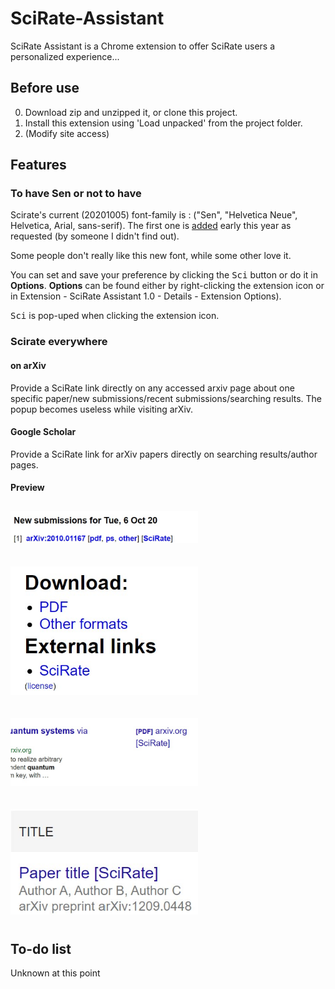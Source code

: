 # SciRate-Assistant
SciRate Assistant is a Chrome extension to offer SciRate users a personalized experience...

## Before use
0. Download zip and unzipped it, or clone this project.
1. Install this extension using 'Load unpacked' from the project folder.
2. (Modify site access)

## Features
### To have Sen or not to have
Scirate's current (20201005) font-family is : ("Sen", "Helvetica Neue", Helvetica, Arial, sans-serif). The first one is [added](https://github.com/scirate/scirate/commit/a6e666a7ffa8519e81adcea2464b3563198382d3) early this year as requested (by someone I didn't find out).

Some people don't really like this new font, while some other love it.

You can set and save your preference by clicking the <kbd>Sci</kbd> button or do it in **Options**. **Options** can be found either by right-clicking the extension icon or in Extension - SciRate Assistant 1.0 - Details - Extension Options).

<kbd>Sci</kbd> is pop-uped when clicking the extension icon.

### Scirate everywhere

#### on arXiv
Provide a SciRate link directly on any accessed arxiv page about one specific paper/new submissions/recent submissions/searching results. The popup becomes useless while visiting arXiv.
#### Google Scholar
Provide a SciRate link for arXiv papers directly on searching results/author pages. 

#### Preview

<p style=">
<img src="/images/arxiv-search.jpg" width="300px" style="margin:10px 0px; border:2px;">
</p>
<p>
<img src="/images/arxiv-recent.jpg" width="300px" style="margin:10px 0px; border:2px;">
</p>
<p>
<img src="/images/arxiv-single-paper.jpg" width="300px" style="margin:10px 0px; border:2px;">
</p>
<p>
<img src="/images/scholar-search.jpg" width="300px" style="margin:10px 0px; border:2px;">
</p>
<p>
<img src="/images/scholar-profile.jpg" width="300px" style="margin:10px 0px; border:2px;">
</p>

## To-do list
Unknown at this point
